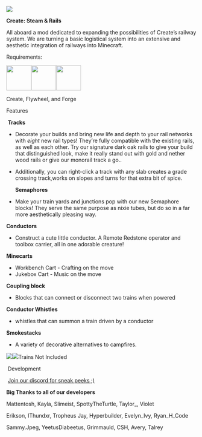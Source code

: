 [![](https://www.bisecthosting.com/images/CF/Steamnn_Rails/BH_Steamn_Rails_Promo.webp)](https://bisecthosting.com/Railways)

**Create: Steam & Rails**

All aboard a mod dedicated to expanding the possibilities of Create’s railway system. We are turning a basic logistical system into an extensive and aesthetic integration of railways into Minecraft.

Requirements:

<img src="https://cdn.modrinth.com/data/LNytGWDc/icon.png" width="66" height="66" /><img src="https://i.imgur.com/EWI3uwb.png" width="66" height="66" /><img src="https://i.imgur.com/KAgud6s.png" width="66" height="66" />

Create, Flywheel, and Forge

Features

 ****Tracks****

*   Decorate your builds and bring new life and depth to your rail networks with _eight_ new rail types! They’re fully compatible with the existing rails, as well as each other. Try our signature dark oak rails to give your build that distinguished look, make it really stand out with gold and nether wood rails or give our monorail track a go..
*   Additionally, you can right-click a track with any slab creates a grade crossing track,works on slopes and turns for that extra bit of spice.  
      
    **Semaphores**
*   Make your train yards and junctions pop with our new Semaphore blocks! They serve the same purpose as nixie tubes, but do so in a far more aesthetically pleasing way.

  
**Conductors**

*   Construct a cute little conductor. A Remote Redstone operator and toolbox carrier, all in one adorable creature!

**Minecarts**

*   Workbench Cart - Crafting on the move
*   Jukebox Cart - Music on the move

**Coupling block**

*   Blocks that can connect or disconnect two trains when powered

**Conductor Whistles**

*   whistles that can summon a train driven by a conductor

**Smokestacks**

*   A variety of decorative alternatives to campfires.

![](https://cdn.discordapp.com/attachments/836395630913781763/1077814829789745253/image.png)![](https://cdn.discordapp.com/attachments/836395630913781763/1077814830184022037/image.png)Trains Not Included

 Development

 [Join our discord for sneak peeks ;)](https://discord.gg/gcgfkca4rq)

**Big Thanks to all of our developers**

Mattentosh, Kayla, Slimeist, SpottyTheTurtle, Taylor\_, Violet

Erikson, IThundxr, Tropheus Jay, Hyperbuilder, Evelyn\_Ivy, Ryan\_H\_Code

Sammy.Jpeg, YeetusDiabeetus, Grimmauld, CSH, Avery, Talrey
